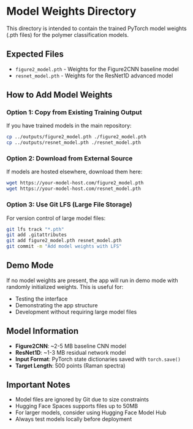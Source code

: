 # Model Weights Directory

This directory is intended to contain the trained PyTorch model weights (.pth files) for the polymer classification models.

## Expected Files

- `figure2_model.pth` - Weights for the Figure2CNN baseline model
- `resnet_model.pth` - Weights for the ResNet1D advanced model

## How to Add Model Weights

### Option 1: Copy from Existing Training Output
If you have trained models in the main repository:
```bash
cp ../outputs/figure2_model.pth ./figure2_model.pth
cp ../outputs/resnet_model.pth ./resnet_model.pth
```

### Option 2: Download from External Source
If models are hosted elsewhere, download them here:
```bash
wget https://your-model-host.com/figure2_model.pth
wget https://your-model-host.com/resnet_model.pth
```

### Option 3: Use Git LFS (Large File Storage)
For version control of large model files:
```bash
git lfs track "*.pth"
git add .gitattributes
git add figure2_model.pth resnet_model.pth
git commit -m "Add model weights with LFS"
```

## Demo Mode

If no model weights are present, the app will run in demo mode with randomly initialized weights. This is useful for:
- Testing the interface
- Demonstrating the app structure
- Development without requiring large model files

## Model Information

- **Figure2CNN**: ~2-5 MB baseline CNN model
- **ResNet1D**: ~1-3 MB residual network model
- **Input Format**: PyTorch state dictionaries saved with `torch.save()`
- **Target Length**: 500 points (Raman spectra)

## Important Notes

- Model files are ignored by Git due to size constraints
- Hugging Face Spaces supports files up to 50MB
- For larger models, consider using Hugging Face Model Hub
- Always test models locally before deployment